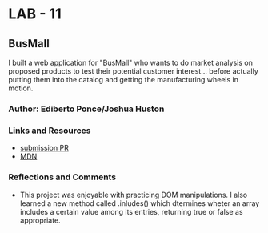# LAB - 11

## BusMall

I built a web application for "BusMall" who wants to do market analysis on proposed products to test their potential customer interest… before actually putting them into the catalog and getting the manufacturing wheels in motion.

### Author: Ediberto Ponce/Joshua Huston

### Links and Resources
* [submission PR](https://github.com/ponceedi000/bus-mall/pull/1)
* [MDN](https://developer.mozilla.org/en-US/docs/Web/JavaScript/Reference/Global_Objects/Array/includes)

### Reflections and Comments
* This project was enjoyable with practicing DOM manipulations. I also learned a new method called .inludes() which dtermines wheter an array includes a certain value among its entries, returning true or false as appropriate.